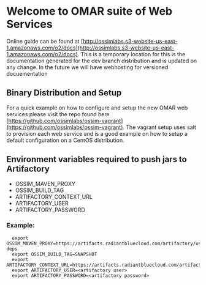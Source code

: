 # Welcome to OMAR suite of Web Services

Online guide can be found at [http://ossimlabs.s3-website-us-east-1.amazonaws.com/o2/docs](http://ossimlabs.s3-website-us-east-1.amazonaws.com/o2/docs).   This is a temporary location for this is the documentation generated for the dev branch distribution and is updated on any change.  In the future we will have webhosting for versioned docuementation

## Binary Distribution and Setup

For a quick example on how to configure and setup the new OMAR web services please visit the repo found here [https://github.com/ossimlabs/ossim-vagrant](https://github.com/ossimlabs/ossim-vagrant). The vagrant setup uses salt to provision each web service and is a good example on how to setup a default configuration on a CentOS distribution.

## Environment variables required to push jars to Artifactory

- OSSIM_MAVEN_PROXY
- OSSIM_BUILD_TAG
- ARTIFACTORY_CONTEXT_URL
- ARTIFACTORY_USER
- ARTIFACTORY_PASSWORD

### Example:
```
  export OSSIM_MAVEN_PROXY=https://artifacts.radiantbluecloud.com/artifactory/ossim-deps
  export OSSIM_BUILD_TAG=SNAPSHOT
  export ARTIFACTORY_CONTEXT_URL=https://artifacts.radiantbluecloud.com/artifactory
  export ARTIFACTORY_USER=<artifactory user>
  export ARTIFACTORY_PASSWORD=<artifactory password>
```
